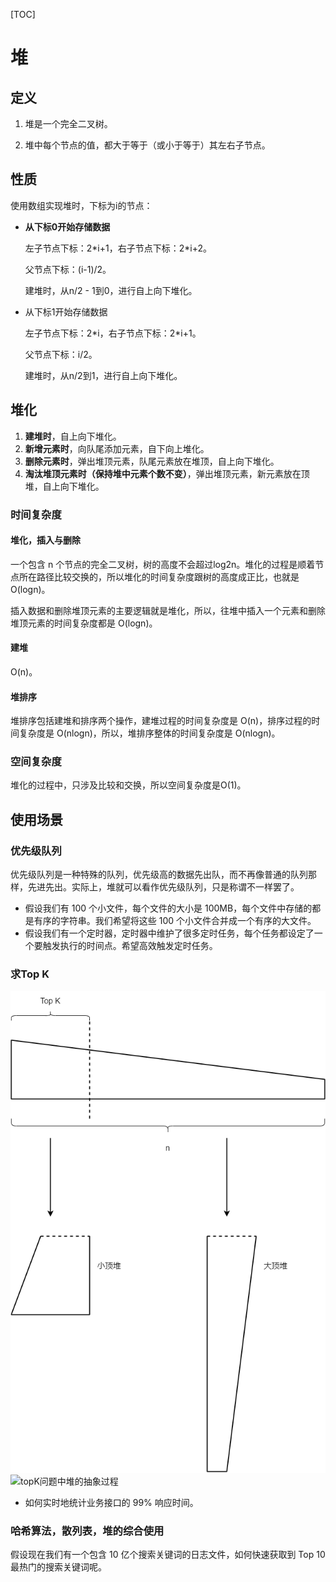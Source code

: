 [TOC]

# 堆

## 定义

1. 堆是一个完全二叉树。

2. 堆中每个节点的值，都大于等于（或小于等于）其左右子节点。

   

## 性质

使用数组实现堆时，下标为i的节点：

- **从下标0开始存储数据**

  左子节点下标：2\*i+1，右子节点下标：2\*i+2。

  父节点下标：(i-1)/2。

  建堆时，从n/2 - 1到0，进行自上向下堆化。

- 从下标1开始存储数据

  左子节点下标：2\*i，右子节点下标：2\*i+1。

  父节点下标：i/2。

  建堆时，从n/2到1，进行自上向下堆化。



## 堆化

1. **建堆时**，自上向下堆化。
2. **新增元素时**，向队尾添加元素，自下向上堆化。
3. **删除元素时**，弹出堆顶元素，队尾元素放在堆顶，自上向下堆化。
4. **淘汰堆顶元素时（保持堆中元素个数不变）**，弹出堆顶元素，新元素放在顶堆，自上向下堆化。

### 时间复杂度

#### 堆化，插入与删除

一个包含 n 个节点的完全二叉树，树的高度不会超过log2n。堆化的过程是顺着节点所在路径比较交换的，所以堆化的时间复杂度跟树的高度成正比，也就是 O(logn)。

插入数据和删除堆顶元素的主要逻辑就是堆化，所以，往堆中插入一个元素和删除堆顶元素的时间复杂度都是 O(logn)。

#### 建堆

O(n)。

#### 堆排序

堆排序包括建堆和排序两个操作，建堆过程的时间复杂度是 O(n)，排序过程的时间复杂度是 O(nlogn)，所以，堆排序整体的时间复杂度是 O(nlogn)。

### 空间复杂度

堆化的过程中，只涉及比较和交换，所以空间复杂度是O(1)。



## 使用场景

### 优先级队列

优先级队列是一种特殊的队列，优先级高的数据先出队，而不再像普通的队列那样，先进先出。实际上，堆就可以看作优先级队列，只是称谓不一样罢了。

- 假设我们有 100 个小文件，每个文件的大小是 100MB，每个文件中存储的都是有序的字符串。我们希望将这些 100 个小文件合并成一个有序的大文件。
- 假设我们有一个定时器，定时器中维护了很多定时任务，每个任务都设定了一个要触发执行的时间点。希望高效触发定时任务。

### 求Top K

<img src="https://github.com/NieGuanglin/docs/blob/main/pics/data-structure/heap/1.topK问题中堆的抽象过程.png">

<img src="/Users/nieguanglin/docs/pics/data-structure/heap/1.topK问题中堆的抽象过程.png" alt="topK问题中堆的抽象过程" style="zoom:100%;" />

- 如何实时地统计业务接口的 99% 响应时间。

### 哈希算法，散列表，堆的综合使用

假设现在我们有一个包含 10 亿个搜索关键词的日志文件，如何快速获取到 Top 10 最热门的搜索关键词呢。
